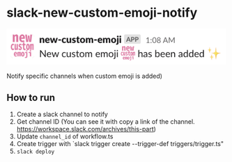 # slack-new-custom-emoji-notify

![example.png](assets/example.png)

Notify specific channels when custom emoji is added)

## How to run

1. Create a slack channel to notify
1. Get channel ID (You can see it with copy a link of the channel. https://workspace.slack.com/archives/this-part)
1. Update `channel_id` of workflow.ts
1. Create trigger with `slack trigger create --trigger-def triggers/trigger.ts"
1. `slack deploy`
